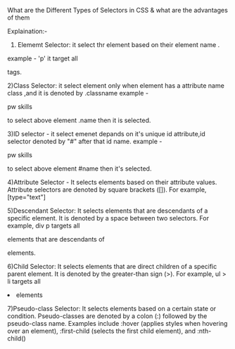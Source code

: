 What are the Different Types of Selectors in CSS & what are the advantages of them

Explaination:- 

1) Elememt Selector: it select thr element based on their element name .

example - 'p' it target all <p></p> tags.

<!-- ------------------------------------------------------------------- -->

2)Class Selector: it select element only when element has a attribute name class ,and it is denoted by .classname
example - <p class = "name">pw skills</p>
to select above element .name then it is selected.

<!-- --------------------------------------------------------------------- -->

3)ID selector - it select emenet depands on it's unique id attribute,id selector denoted by "#" after that id name.
example -<p class = "name">pw skills</p>
to select above element #name then it's selected.

<!-- --------------------------------------------------------------------- -->

4)Attribute Selector -  It selects elements based on their attribute values. Attribute selectors are denoted by square brackets ([]). For example, [type="text"]

<!-- --------------------------------------------------------------------- -->

5)Descendant Selector: It selects elements that are descendants of a specific element. It is denoted by a space between two selectors. For example, div p targets all <p> elements that are descendants of <div> elements. 

<!-- --------------------------------------------------------------------- -->

6)Child Selector: It selects elements that are direct children of a specific parent element. It is denoted by the greater-than sign (>). For example, ul > li targets all <li> elements 

<!-- --------------------------------------------------------------------- -->

7)Pseudo-class Selector: It selects elements based on a certain state or condition. Pseudo-classes are denoted by a colon (:) followed by the pseudo-class name. Examples include :hover (applies styles when hovering over an element), :first-child (selects the first child element), and :nth-child()


